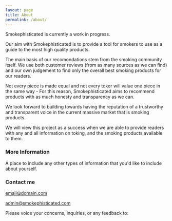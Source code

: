 ```yaml
---
layout: page
title: About
permalink: /about/
---
```

Smokephisticated is currently a work in progress.

Our aim with Smokephisticated is to provide a tool for smokers to use as a guide to the most high quality products.

The main basis of our recomondations stem from the smoking community itself. We use both customer reviews (from as many sources as we can find) and our own judgement to find only the overall best smoking products for our readers.

Not every piece is made equal and not every toker will value one piece in the same way - For this reason, Smokephisticated aims to recommend products with as much honesty and transparency as we can.

We look forward to building towards having the reputation of a trustworthy and transparent voice in the current massive market that is smoking products.

We will view this project as a success when we are able to provide readers with any and all information on toking, and the smoking products available to them.

### More Information

A place to include any other types of information that you'd like to include about yourself.

### Contact me

[email@domain.com](mailto:email@domain.com)

[admin@smokephisticated.com](mailto:admin@smokephisticated.com)

Please voice your concerns, inquiries, or any feedback to: